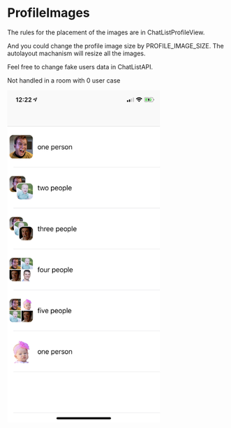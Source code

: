# ProfileImages
The rules for the placement of the images are in ChatListProfileView.

And you could change the profile image size by PROFILE_IMAGE_SIZE. The autolayout machanism will resize all the images.

Feel free to change fake users data in ChatListAPI.

Not handled in a room with 0 user case

<p align="left">
  <img src="https://github.com/CynthiaChen/ProfileImages/blob/master/rolo/Assets.xcassets/IMG_6813.PNG" width="350" title="hover text">
</p>
